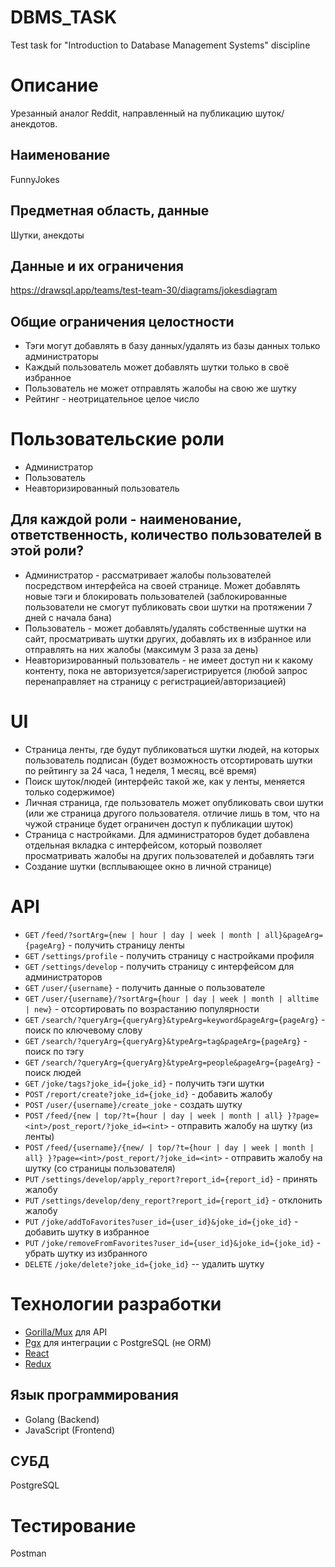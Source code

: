 # DBMS_TASK
Test task for "Introduction to Database Management Systems" discipline

# Описание
Урезанный аналог Reddit, направленный на публикацию шуток/анекдотов.

## Наименование
FunnyJokes

## Предметная область, данные
Шутки, анекдоты

## Данные и их ограничения
https://drawsql.app/teams/test-team-30/diagrams/jokesdiagram

## Общие ограничения целостности
- Тэги могут добавлять в базу данных/удалять из базы данных только администраторы
- Каждый пользователь может добавлять шутки только в своё избранное
- Пользователь не может отправлять жалобы на свою же шутку
- Рейтинг - неотрицательное целое число

# Пользовательские роли
- Администратор
- Пользователь
- Неавторизированный пользователь

## Для каждой роли - наименование, ответственность, количество пользователей в этой роли?
- Администратор - рассматривает жалобы пользователей посредством интерфейса на своей странице. Может добавлять новые тэги и блокировать пользователей (заблокированные пользователи не смогут публиковать свои шутки на протяжении 7 дней с начала бана)
- Пользователь - может добавлять/удалять собственные шутки на сайт, просматривать шутки других, добавлять их в избранное или отправлять на них жалобы (максимум 3 раза за день)
- Неавторизированный пользователь - не имеет доступ ни к какому контенту, пока не авторизуется/зарегистрируется (любой запрос перенаправляет на страницу с регистрацией/авторизацией)

# UI 
- Страница ленты, где будут публиковаться шутки людей, на которых пользователь подписан (будет возможность отсортировать шутки по рейтингу за 24 часа, 1 неделя, 1 месяц, всё время)
- Поиск шуток/людей (интерфейс такой же, как у ленты, меняется только содержимое)
- Личная страница, где пользователь может опубликовать свои шутки (или же страница другого пользователя. отличие лишь в том, что на чужой странице будет ограничен доступ к публикации шуток)
- Страница с настройками. Для администраторов будет добавлена отдельная вкладка с интерфейсом, который позволяет просматривать жалобы на других пользователей и добавлять тэги
- Создание шутки (всплывающее окно в личной странице)

# API
- `GET` `/feed/?sortArg={new | hour | day | week | month | all}&pageArg={pageArg}` - получить страницу ленты
- `GET` `/settings/profile` - получить страницу с настройками профиля
- `GET` `/settings/develop` - получить страницу с интерфейсом для администраторов
- `GET` `/user/{username}` - получить данные о пользователе
- `GET` `/user/{username}/?sortArg={hour | day | week | month | alltime | new}` - отсортировать по возрастанию популярности
- `GET` `/search/?queryArg={queryArg}&typeArg=keyword&pageArg={pageArg}` - поиск по ключевому слову
- `GET` `/search/?queryArg={queryArg}&typeArg=tag&pageArg={pageArg}` - поиск по тэгу
- `GET` `/search/?queryArg={queryArg}&typeArg=people&pageArg={pageArg}` - поиск людей
- `GET` `/joke/tags?joke_id={joke_id}` - получить тэги шутки
- `POST` `/report/create?joke_id={joke_id}` - добавить жалобу
- `POST` `/user/{username}/create_joke` - создать шутку
- `POST` `/feed/{new | top/?t={hour | day | week | month | all} }?page=<int>/post_report/?joke_id=<int>` - отправить жалобу на шутку (из ленты)
- `POST` `/feed/{username}/{new/ | top/?t={hour | day | week | month | all} }?page=<int>/post_report/?joke_id=<int>` - отправить жалобу на шутку (со страницы пользователя)
- `PUT` `/settings/develop/apply_report?report_id={report_id}` - принять жалобу
- `PUT` `/settings/develop/deny_report?report_id={report_id}` - отклонить жалобу
- `PUT` `/joke/addToFavorites?user_id={user_id}&joke_id={joke_id}` - добавить шутку в избранное 
- `PUT` `/joke/removeFromFavorites?user_id={user_id}&joke_id={joke_id}` - убрать шутку из избранного
- `DELETE` `/joke/delete?joke_id={joke_id}` -- удалить шутку
# Технологии разработки
- [Gorilla/Mux](https://github.com/gorilla/mux) для API
- [Pgx](https://github.com/jackc/pgx) для интеграции с PostgreSQL (не ORM)
- [React](https://ru.reactjs.org/)
- [Redux](https://redux.js.org/)
## Язык программирования
- Golang (Backend)
- JavaScript (Frontend)

## СУБД
PostgreSQL

# Тестирование
Postman
